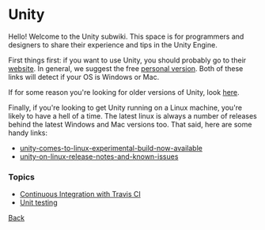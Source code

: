 # Unity

Hello! Welcome to the Unity subwiki. This space is for programmers and designers to share their experience and tips in the Unity Engine.

First things first: if you want to use Unity, you should probably go to their [website](https://unity3d.com/). In general, we suggest the free [personal version](https://store.unity.com/download?ref=personal). Both of these links will detect if your OS is Windows or Mac.

If for some reason you're looking for older versions of Unity, look [here](https://unity3d.com/get-unity/download/archive?_ga=1.117104646.1827319041.1485037398).

Finally, if you're looking to get Unity running on a Linux machine, you're likely to have a hell of a time. The latest linux is always a number of releases behind the latest Windows and Mac versions too. That said, here are some handy links:

* [unity-comes-to-linux-experimental-build-now-available](https://blogs.unity3d.com/2015/08/26/unity-comes-to-linux-experimental-build-now-available/)
* [unity-on-linux-release-notes-and-known-issues](https://forum.unity3d.com/threads/unity-on-linux-release-notes-and-known-issues.350256/)

### Topics
* [Continuous Integration with Travis CI](continuous-integration.md)
* [Unit testing](unit-testing.md)

[Back](../README.md)
